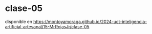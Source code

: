 # clase-05

disponible en <https://montoyamoraga.github.io/2024-uct-inteligencia-artificial-artesanal/15-MrRojasJr/clase-05>
